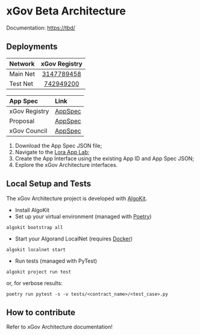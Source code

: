 # xGov Beta Architecture

Documentation: <https://tbd/>

## Deployments

| Network  |                            xGov Registry                             |
|:---------|:--------------------------------------------------------------------:|
| Main Net | [3147789458](https://lora.algokit.io/mainnet/application/3147789458) |
| Test Net |  [742949200](https://lora.algokit.io/testnet/application/742949200)  |

| App Spec      | Link                                                                                                                                    |
|:--------------|:----------------------------------------------------------------------------------------------------------------------------------------|
| xGov Registry | [AppSpec](https://github.com/algorandfoundation/xgov-beta-sc/blob/main/smart_contracts/artifacts/xgov_registry/XGovRegistry.arc56.json) |
| Proposal      | [AppSpec](https://github.com/algorandfoundation/xgov-beta-sc/blob/main/smart_contracts/artifacts/proposal/Proposal.arc56.json)          |
| xGov Council  | [AppSpec](https://github.com/algorandfoundation/xgov-beta-sc/blob/main/smart_contracts/artifacts/proposal/Council.arc56.json)           |

1. Download the App Spec JSON file;
1. Navigate to the [Lora App Lab](https://lora.algokit.io/testnet/app-lab);
1. Create the App Interface using the existing App ID and App Spec JSON;
1. Explore the xGov Architecture interfaces.

## Local Setup and Tests

The xGov Architecture project is developed with [AlgoKit](https://algorand.co/algokit).

- Install AlgoKit
- Set up your virtual environment (managed with [Poetry](https://python-poetry.org/))

```shell
algokit bootstrap all
```

- Start your Algorand LocalNet (requires [Docker](https://www.docker.com/get-started/))

```shell
algokit localnet start
```

- Run tests (managed with PyTest)

```shell
algokit project run test
```

or, for verbose results:

```shell
poetry run pytest -s -v tests/<contract_name>/<test_case>.py
```

## How to contribute

Refer to xGov Architecture documentation!
